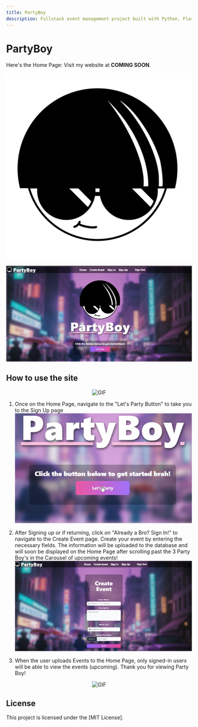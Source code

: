 ```yaml
---
title: PartyBoy
description: Fullstack event management project built with Python, Flask, React, Tailwind, and Flowbite.
---
```


# PartyBoy

Here's the Home Page:
Visit my website at **COMING SOON**.

![Image](https://github.com/gonzalezbri/PartyBoy/blob/main/frontend/src/assets/images/whitefill.png)

![Image](https://github.com/gonzalezbri/PartyBoy/blob/main/frontend/src/assets/projectGifs/homepic.png)

## How to use the site

<!-- Centered and Larger GIF -->
<div style="text-align:center;">
  <img src="https://github.com/gonzalezbri/PartyBoy/blob/main/frontend/src/assets/projectGifs/home.gif" alt="GIF" style="max-width:500px;">
</div>

1. Once on the Home Page, navigate to the "Let's Party Button" to take you to the Sign Up page
![Image](https://github.com/gonzalezbri/PartyBoy/blob/main/frontend/src/assets/projectGifs/startpic.png)

2. After Signing up or if returning, click on "Already a Bro? Sign In!" to navigate to the Create Event page. Create your event by entering the necessary fields. The information will be uploaded to the database and will soon be displayed on the Home Page after scrolling past the 3 Party Boy's in the Carousel of upcoming events! 
![Image](https://github.com/gonzalezbri/PartyBoy/blob/main/frontend/src/assets/projectGifs/createevent.png)

3. When the user uploads Events to the Home Page, only signed-in users will be able to view the events (upcoming). Thank you for viewing Party Boy!

<!-- Centered and Larger GIF -->
<div style="text-align:center;">
  <img src="https://github.com/gonzalezbri/PartyBoy/blob/main/frontend/src/assets/projectGifs/maneuver.gif" alt="GIF" style="max-width:500px;">
</div>

## License

This project is licensed under the [MIT License].

